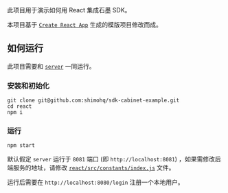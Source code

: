 此项目用于演示如何用 React 集成石墨 SDK。

本项目基于 [`Create React App`](https://create-react-app.dev/) 生成的模版项目修改而成。

## 如何运行

此项目需要和 [`server`](/server) 一同运行。

### 安装和初始化

```shell
git clone git@github.com:shimohq/sdk-cabinet-example.git
cd react
npm i
```

### 运行

```
npm start
```

默认假定 `server` 运行于 `8081` 端口 (即 `http://localhost:8081`) ，如果需修改后端服务的地址，请修改 [`react/src/constants/index.js`](/react/src/constants/index.js) 文件。

运行后需要在 `http://localhost:8080/login` 注册一个本地用户。
